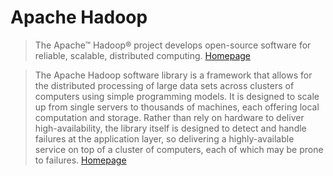 # Apache Hadoop

> The Apache™ Hadoop® project develops open-source software for reliable, scalable, distributed computing. [Homepage](http://hadoop.apache.org/)

> The Apache Hadoop software library is a framework that allows for the distributed processing of large data sets across clusters of computers using simple programming models. It is designed to scale up from single servers to thousands of machines, each offering local computation and storage. Rather than rely on hardware to deliver high-availability, the library itself is designed to detect and handle failures at the application layer, so delivering a highly-available service on top of a cluster of computers, each of which may be prone to failures. [Homepage](http://hadoop.apache.org/)

